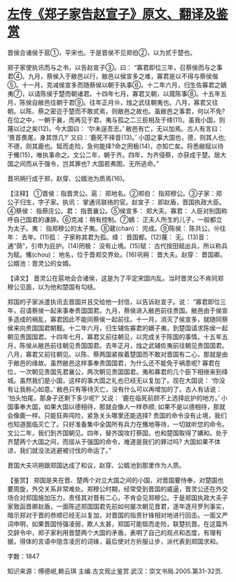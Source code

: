 # [左传《郑子家告赵宣子》原文、翻译及鉴赏](https://www.vrrw.net/wx/13995.html)

晋侯合诸侯于扈①，平宋也。于是晋侯不见郑伯②，以为贰于楚也。

郑子家使执讯而与之书，以告赵宣子③。曰： “寡君即位三年，召蔡侯而与之事君④。九月，蔡侯入于敝邑以行，敝邑以侯宣多之难，寡君是以不得与蔡侯偕⑤。十一月，克减侯宣多而随蔡侯以朝于执事⑥。十二年六月，归生佐寡君之嫡夷⑦，以请陈侯于楚而朝诸君。十四年七月，寡君又朝，以蒇陈事⑧。十五年五月，陈侯自敝邑往朝于君⑨。往年正月⑩，烛之武往朝夷也。八月，寡君又往朝。以陈、蔡之密迩于楚而不敢贰焉，则敝邑之故也。虽敝邑之事君，何以不免? 在位之中，一朝于襄，而再见于君，夷与孤之二三臣相及于绛(11)。虽我小国，则蔑以过之矣(12)。今大国曰： ‘尔未逞吾志。’ 敝邑有亡，无以加焉。古人有言曰： ‘畏首畏尾，身其馀几?’ 又曰：‘鹿死不择音(13)。’ 小国之事大国也，德，则其人也; 不德，则其鹿也。铤而走险，急何能择?命之罔极(14)，亦知亡矣。将悉敝赋以待于鯈(15)，唯执事命之。文公二年，朝于齐。四年，为齐侵蔡，亦获成于楚。居大国之间而从于强令，岂其罪也? 大国若弗图，无所逃命。”

晋巩朔行成于郑，赵穿、公婿池为质焉(16)。

【注释】 ①晋侯：指晋灵公。扈： 郑地名。②郑伯： 指郑穆公。③子家：郑公子归生，字子家。执讯： 掌通讯联络的官。赵宣子： 即赵盾，晋国执政大臣。④蔡侯： 指蔡庄公。君： 指晋襄公。⑤侯宣多： 郑大夫。寡君： 人臣对别国称呼自己国君的谦辞。⑥克减：稍有控制。⑦嫡： 正夫人所生的儿子，一般都立为太子。夷： 指郑穆公的太子夷。⑧葳(chan)： 完成。⑨陈侯： 陈共公。⑩往年： 去年。(11)孤： 子家称其君为孤。绛： 晋国都。(12)蔑： 无。(13)音： 通“荫”，引申为庇护。(14)罔极： 没有止境。(15)赋： 古代按田赋出兵，所以称兵为赋。鯈(chou)： 地名，位于晋郑交界处。(16)巩朔： 晋大夫。赵穿： 晋国卿。公婿池：晋灵公的女婿。



【译文】 晋灵公在扈地会合诸侯，这是为了平定宋国内乱。当时晋灵公不肯同郑穆公见面，以为他和楚国有勾结。

郑国的子家派遣执讯去晋国并且交给他一封信，以告诉赵宣子。说： “寡君即位三年，召请蔡侯一起来事奉贵国国君。九月，蔡侯进入敝邑前往贵国。敝邑由于侯宣多造成的祸乱，寡君因此不能同蔡侯一起前往。十一月，消灭了侯宣多，就随同蔡侯来向贵国国君朝觐。十二年六月，归生辅佐寡君的嫡子夷，到楚国请求陈侯一起朝见贵国国君。十四年七月，寡君又前往朝见，以完成关于陈国的事情。十五年五月，陈侯从敝邑前往朝见贵国国君。去年正月，烛之武辅佐夷前往朝见贵国国君。八月，寡君又前往朝见。以陈、蔡两国紧挨着楚国而不敢对晋国有二心，那就是由于敝邑的缘故。虽然敝邑这样事奉贵国国君，为什么还不能免于祸患呢? 寡君在位，一次朝见贵国先君襄公，两次朝见贵国国君。夷和寡君的几个臣下相继来到绛城。虽然我们是小国，这样的事大国之礼也已经无以复加了。现在大国说： ‘你没有让我称心如意。’ 敝邑只有等待灭亡，没有什么可以再增加的了。古人有话说： ‘怕头怕尾，那身子还剩下多少呢?’ 又说： ‘鹿在临死前顾不上选择庇护的地方。’ 小国事奉大国，如果大国以德相待，那就会像人一样恭顺; 如果不是以德相待，那就会像鹿一样。只能狂奔闯险，紧急关头哪里还能选择? 贵国的命令没有止境，我们也知道面临灭亡了。只好准备集中全国所有兵力在鯈地等待，一切就听您的命令。文公二年，我们到齐国朝见。四年，替齐国攻打蔡国，也和楚国取得了媾和。处于齐楚两个大国之间，而屈从于强国的命令，难道是我们的罪过吗? 大国如果不体谅，我们就没法逃避被讨伐的命运了。”

晋国大夫巩朔跟郑国达成了和议，赵穿、公婿池到那里作为人质。

【鉴赏】 郑国是夹在晋、楚两个对立大国之间的小国，对晋国要侍奉，对楚国也要周旋，外交关系非常难处。郑穆公时期，经常受到晋国的威逼，晋灵公还在外交场合对郑国施加压力，责怪其对晋有二心，不肯会见郑穆公。于是郑国执政大夫子家致函晋卿赵盾，一面陈述郑国国君先前如何屡次朝见晋君，逐年逐月罗列事实，暗示郑对于晋的恭顺已经无以复加，对晋国的指责针锋相对地进行回击。一面又严词申明，如果晋国恃强凌弱，欺人太甚，郑国可能铤而走险，联楚抗晋。在这篇外交辞令中，郑子家利用晋楚两个大国的矛盾，表明了自己的观点和态度，有理有据，得体的言语中隐含凌厉的词锋，最后使对方折服让步，派代表到郑国求和。

字数：1847

知识来源：傅德岷,赖云琪 主编.古文观止鉴赏.武汉：崇文书局.2005.第31-32页.


